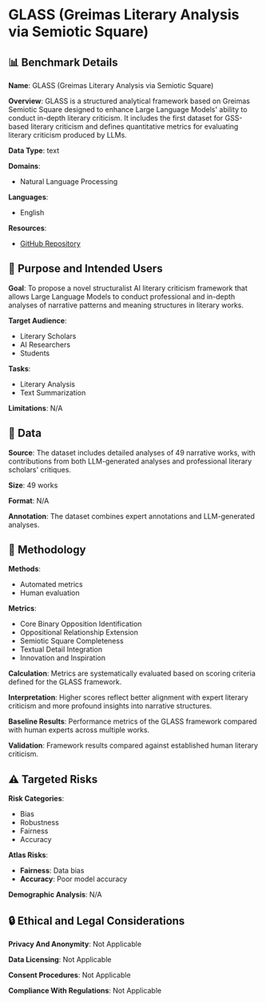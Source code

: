 # GLASS (Greimas Literary Analysis via Semiotic Square)

## 📊 Benchmark Details

**Name**: GLASS (Greimas Literary Analysis via Semiotic Square)

**Overview**: GLASS is a structured analytical framework based on Greimas Semiotic Square designed to enhance Large Language Models' ability to conduct in-depth literary criticism. It includes the first dataset for GSS-based literary criticism and defines quantitative metrics for evaluating literary criticism produced by LLMs.

**Data Type**: text

**Domains**:
- Natural Language Processing

**Languages**:
- English

**Resources**:
- [GitHub Repository](https://github.com/zengyfan/GSSDataset)

## 🎯 Purpose and Intended Users

**Goal**: To propose a novel structuralist AI literary criticism framework that allows Large Language Models to conduct professional and in-depth analyses of narrative patterns and meaning structures in literary works.

**Target Audience**:
- Literary Scholars
- AI Researchers
- Students

**Tasks**:
- Literary Analysis
- Text Summarization

**Limitations**: N/A

## 💾 Data

**Source**: The dataset includes detailed analyses of 49 narrative works, with contributions from both LLM-generated analyses and professional literary scholars' critiques.

**Size**: 49 works

**Format**: N/A

**Annotation**: The dataset combines expert annotations and LLM-generated analyses.

## 🔬 Methodology

**Methods**:
- Automated metrics
- Human evaluation

**Metrics**:
- Core Binary Opposition Identification
- Oppositional Relationship Extension
- Semiotic Square Completeness
- Textual Detail Integration
- Innovation and Inspiration

**Calculation**: Metrics are systematically evaluated based on scoring criteria defined for the GLASS framework.

**Interpretation**: Higher scores reflect better alignment with expert literary criticism and more profound insights into narrative structures.

**Baseline Results**: Performance metrics of the GLASS framework compared with human experts across multiple works.

**Validation**: Framework results compared against established human literary criticism.

## ⚠️ Targeted Risks

**Risk Categories**:
- Bias
- Robustness
- Fairness
- Accuracy

**Atlas Risks**:
- **Fairness**: Data bias
- **Accuracy**: Poor model accuracy

**Demographic Analysis**: N/A

## 🔒 Ethical and Legal Considerations

**Privacy And Anonymity**: Not Applicable

**Data Licensing**: Not Applicable

**Consent Procedures**: Not Applicable

**Compliance With Regulations**: Not Applicable
